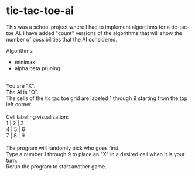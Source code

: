 # tic-tac-toe-ai
This was a school project where I had to implement algorithms for a tic-tac-toe AI. I have added "count" versions of the algorithms that will show the number of possibilities that the AI considered.</br>

Algorithms:</br>
- minimax
- alpha beta pruning

</br>
You are "X".</br>
The AI is "O".</br>
The cells of the tic tac toe grid are labeled 1 through 9 starting from the top left corner.</br>
</br>
Cell labeling visualization:</br>
1 | 2 | 3</br>
4 | 5 | 6</br>
7 | 8 | 9</br>
</br>
The program will randomly pick who goes first.</br>
Type a number 1 through 9 to place an "X" in a desired cell when it is your turn.</br>
Rerun the program to start another game.
